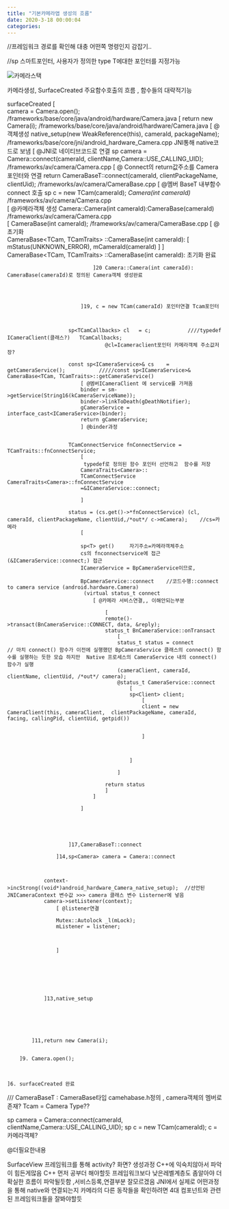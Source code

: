 ```yaml
---
title: "기본카메라앱 생성의 흐름"
date: 2020-3-18 00:00:04
categories:
---
```



//프레임워크 경로를 확인해 대충 어떤쪽 명령인지 감잡기..


//sp<T>
스마트포인터,
사용자가 정의한 type T에대한 
포인터를 지정가능




![카메라스택](https://t1.daumcdn.net/cfile/tistory/224F523A55DEDFC508)

 

카메라생성,
SurfaceCreated 주요함수호출의 흐름 , 함수들의 대략적기능



surfaceCreated
	[	 
	camera = Camera.open();            /frameworks/base/core/java/android/hardware/Camera.java
		[
		return new Camera(i);            /frameworks/base/core/java/android/hardware/Camera.java
			[  @객체생성
			native_setup(new WeakReference<Camera>(this), cameraId, packageName);                    /frameworks/base/core/jni/android_hardware_Camera.cpp     JNI통해 native코드로 보냄
				[   @JNI로 네이티브코드로 연결
				 sp<Camera> camera = Camera::connect(cameraId, clientName,Camera::USE_CALLING_UID);             /frameworks/av/camera/Camera.cpp
					[     @ Connect의 return값주소를  Camera 포인터와 연결
					return CameraBaseT::connect(cameraId, clientPackageName, clientUid);         /frameworks/av/camera/CameraBase.cpp
						[   @멤버 BaseT 내부함수 connect 호출
						sp<TCam> c = new TCam(cameraId);   *Camera(int cameraId)* 		/frameworks/av/camera/Camera.cpp  
							[ @카메라객체 생성
							Camera::Camera(int cameraId):CameraBase(cameraId)   /frameworks/av/camera/Camera.cpp						            
								[
								CameraBase(int cameraId);               /frameworks/av/camera/CameraBase.cpp
									[ @초기화 										
									CameraBase<TCam, TCamTraits> ::CameraBase(int cameraId):
										[
										mStatus(UNKNOWN_ERROR),
										mCameraId(cameraId)
										]
									]  CameraBase<TCam, TCamTraits> ::CameraBase(int cameraId): 초기화 완료           
								
								]20 Camera::Camera(int cameraId): CameraBase(cameraId)로 정의된 Camera객체 생성완료
							
							
							
							
							]19, c = new TCam(cameraId) 포인터연결 Tcam포인터
						
						
						
						sp<TCamCallbacks> cl   = c;            ////typedef ICameraClient(클래스?)   TCamCallbacks;  
									@cl=Icameraclient포인터 카메라객체 주소값저장?
						
						const sp<ICameraService>& cs 	= getCameraService();           /////const sp<ICameraService>& CameraBase<TCam, TCamTraits>::getCameraService()
							[ @멤버ICameraClient 에 service를 가져옴
							binder = sm->getService(String16(kCameraServiceName));
							binder->linkToDeath(gDeathNotifier);
							gCameraService = interface_cast<ICameraService>(binder);
							return gCameraService;	
							] @binder과정
						
						
						TCamConnectService fnConnectService = TCamTraits::fnConnectService;
							[
							 typedef로 정의된 함수 포인터 선언하고  함수를 저장
							CameraTraits<Camera>::
							TCamConnectService CameraTraits<Camera>::fnConnectService 
							=&ICameraService::connect;
							
							]
						
						status = (cs.get()->*fnConnectService) (cl, cameraId, clientPackageName, clientUid,/*out*/ c->mCamera);    //cs=카메라 
							[
							
							sp<T> get()     자기주소=카메라객체주소
							cs의 fnconnectservice에 접근  (&ICameraService::connect;) 접근						
							ICameraService = BpCameraService이므로,
							
							BpCameraService::connect    //코드수행::connect to camera service (android.hardware.Camera)
						     (virtual status_t connect	
								[ @카메라 서비스연결,, 이해안되는부분
								
									[
									remote()->transact(BnCameraService::CONNECT, data, &reply);
									status_t BnCameraService::onTransact
										[
										status_t status = connect        // 마치 connect() 함수가 이전에 실행했던 BpCameraService 클래스의 connect() 함수를 실행하는 듯한 모습 하지만  Native 프로세스의 CameraService 내의 connect() 함수가 실행
										(cameraClient, cameraId,  clientName, clientUid, /*out*/ camera);
										@status_t CameraService::connect
											[
											sp<Client> client;
												[
												client = new CameraClient(this, cameraClient,  clientPackageName, cameraId,    facing, callingPid, clientUid, getpid())


												]
											
											
											
											]
										
										]

									return status
									]
								]

							]
							
						
												
						
						
						]17,CameraBaseT::connect				
					
					]14,sp<Camera> camera = Camera::connect
				
				
				
				context->incStrong((void*)android_hardware_Camera_native_setup);  //선언된 JNICameraContext 변수값 >>> camera 클래스 변수 Listerner에 넣음
				camera->setListener(context);    
					[ @listener연결
					
					Mutex::Autolock _l(mLock);
					mListener = listener;
					
					
								
					]

				
				
				
				
				
		
				]13,native_setup
			


				
			
			
			]11,return new Camera(i);

		
		]9.	Camera.open();

	
		
	]6. surfaceCreated 완료










///
CameraBaseT : CameraBase<Tcam>타입
camehabase.h정의 , camera객체의 멤버로존재?
Tcam = Camera Type??

sp<Camera> camera = Camera::connect(cameraId, clientName,Camera::USE_CALLING_UID);
sp<TCam> c = new TCam(cameraId);
c = 카메라객체?








@더필요한내용

SurfaceView 프레임워크를 통해 activity? 화면? 생성과정
C++에 익숙치않아서 파악이 힘든게많음 C++ 먼저 공부더 해야할듯
프레임워크보다 낮은레벨계층도 좀알아야 더 확실한 흐름이 파악될듯함 ,서비스등록,연결부분 잘모르겠음
JNI에서 실제로 어떤과정을 통해 native와 연결되는지
카메라의 다른 동작들을 확인하려면 4대 컴포넌트와 관련된 프레임워크들을 잘봐야할듯




















